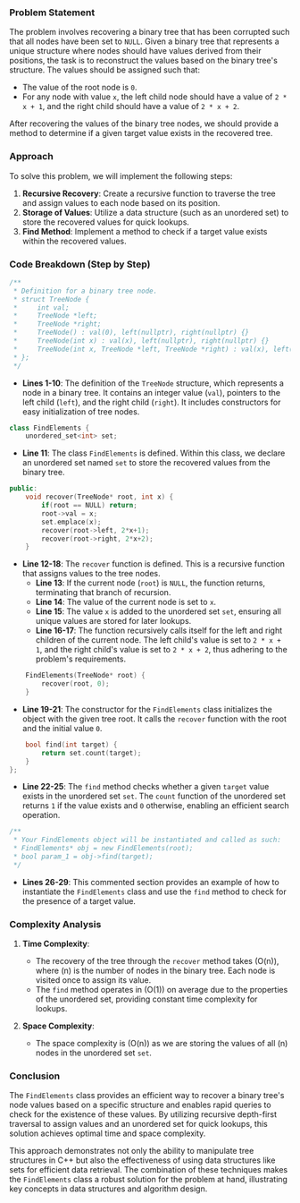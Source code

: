 
### Problem Statement
The problem involves recovering a binary tree that has been corrupted such that all nodes have been set to `NULL`. Given a binary tree that represents a unique structure where nodes should have values derived from their positions, the task is to reconstruct the values based on the binary tree's structure. The values should be assigned such that:
- The value of the root node is `0`.
- For any node with value `x`, the left child node should have a value of `2 * x + 1`, and the right child should have a value of `2 * x + 2`.

After recovering the values of the binary tree nodes, we should provide a method to determine if a given target value exists in the recovered tree.

### Approach
To solve this problem, we will implement the following steps:
1. **Recursive Recovery**: Create a recursive function to traverse the tree and assign values to each node based on its position.
2. **Storage of Values**: Utilize a data structure (such as an unordered set) to store the recovered values for quick lookups.
3. **Find Method**: Implement a method to check if a target value exists within the recovered values.

### Code Breakdown (Step by Step)

```cpp
/**
 * Definition for a binary tree node.
 * struct TreeNode {
 *     int val;
 *     TreeNode *left;
 *     TreeNode *right;
 *     TreeNode() : val(0), left(nullptr), right(nullptr) {}
 *     TreeNode(int x) : val(x), left(nullptr), right(nullptr) {}
 *     TreeNode(int x, TreeNode *left, TreeNode *right) : val(x), left(left), right(right) {}
 * };
 */
```
- **Lines 1-10**: The definition of the `TreeNode` structure, which represents a node in a binary tree. It contains an integer value (`val`), pointers to the left child (`left`), and the right child (`right`). It includes constructors for easy initialization of tree nodes.

```cpp
class FindElements {
    unordered_set<int> set;
```
- **Line 11**: The class `FindElements` is defined. Within this class, we declare an unordered set named `set` to store the recovered values from the binary tree.

```cpp
public:
    void recover(TreeNode* root, int x) {
        if(root == NULL) return;
        root->val = x;
        set.emplace(x);
        recover(root->left, 2*x+1);
        recover(root->right, 2*x+2);
    }
```
- **Line 12-18**: The `recover` function is defined. This is a recursive function that assigns values to the tree nodes.
  - **Line 13**: If the current node (`root`) is `NULL`, the function returns, terminating that branch of recursion.
  - **Line 14**: The value of the current node is set to `x`.
  - **Line 15**: The value `x` is added to the unordered set `set`, ensuring all unique values are stored for later lookups.
  - **Line 16-17**: The function recursively calls itself for the left and right children of the current node. The left child's value is set to `2 * x + 1`, and the right child's value is set to `2 * x + 2`, thus adhering to the problem's requirements.

```cpp
    FindElements(TreeNode* root) {
        recover(root, 0);
    }
```
- **Line 19-21**: The constructor for the `FindElements` class initializes the object with the given tree root. It calls the `recover` function with the root and the initial value `0`.

```cpp
    bool find(int target) {
        return set.count(target);
    }
};
```
- **Line 22-25**: The `find` method checks whether a given `target` value exists in the unordered set `set`. The `count` function of the unordered set returns `1` if the value exists and `0` otherwise, enabling an efficient search operation.

```cpp
/**
 * Your FindElements object will be instantiated and called as such:
 * FindElements* obj = new FindElements(root);
 * bool param_1 = obj->find(target);
 */
```
- **Lines 26-29**: This commented section provides an example of how to instantiate the `FindElements` class and use the `find` method to check for the presence of a target value.

### Complexity Analysis
1. **Time Complexity**:
   - The recovery of the tree through the `recover` method takes \(O(n)\), where \(n\) is the number of nodes in the binary tree. Each node is visited once to assign its value.
   - The `find` method operates in \(O(1)\) on average due to the properties of the unordered set, providing constant time complexity for lookups.

2. **Space Complexity**:
   - The space complexity is \(O(n)\) as we are storing the values of all \(n\) nodes in the unordered set `set`.

### Conclusion
The `FindElements` class provides an efficient way to recover a binary tree's node values based on a specific structure and enables rapid queries to check for the existence of these values. By utilizing recursive depth-first traversal to assign values and an unordered set for quick lookups, this solution achieves optimal time and space complexity.

This approach demonstrates not only the ability to manipulate tree structures in C++ but also the effectiveness of using data structures like sets for efficient data retrieval. The combination of these techniques makes the `FindElements` class a robust solution for the problem at hand, illustrating key concepts in data structures and algorithm design.